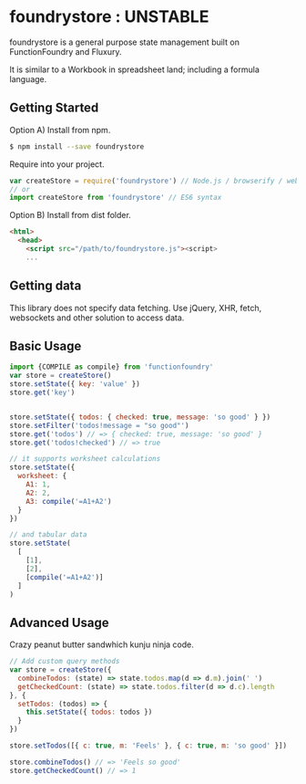# foundrystore : UNSTABLE

foundrystore is a general purpose state management built on FunctionFoundry and Fluxury.

It is similar to a Workbook in spreadsheet land; including a formula language.

## Getting Started

Option A) Install from npm.

```sh
$ npm install --save foundrystore
```

Require into your project.

```js
var createStore = require('foundrystore') // Node.js / browserify / webpack
// or
import createStore from 'foundrystore' // ES6 syntax
```

Option B) Install from dist folder.

```HTML
<html>
  <head>
    <script src="/path/to/foundrystore.js"><script>
    ...
```

## Getting data

This library does not specify data fetching. Use jQuery, XHR, fetch, websockets and other solution to access data.

## Basic Usage

```js
import {COMPILE as compile} from 'functionfoundry'
var store = createStore()
store.setState({ key: 'value' })
store.get('key')


store.setState({ todos: { checked: true, message: 'so good' } })
store.setFilter('todos!message = "so good"')
store.get('todos') // => { checked: true, message: 'so good' }
store.get('todos!checked') // => true

// it supports worksheet calculations
store.setState({
  worksheet: {
    A1: 1,
    A2: 2,
    A3: compile('=A1+A2')
  }
})

// and tabular data
store.setState(
  [
    [1],
    [2],
    [compile('=A1+A2')]
  ]
)
```

## Advanced Usage

Crazy peanut butter sandwhich kunju ninja code.

```js
// Add custom query methods
var store = createStore({
  combineTodos: (state) => state.todos.map(d => d.m).join(' ')
  getCheckedCount: (state) => state.todos.filter(d => d.c).length
}, {
  setTodos: (todos) => {
    this.setState({ todos: todos })
  }
})

store.setTodos([{ c: true, m: 'Feels' }, { c: true, m: 'so good' }])

store.combineTodos() // => 'Feels so good'
store.getCheckedCount() // => 1
```
